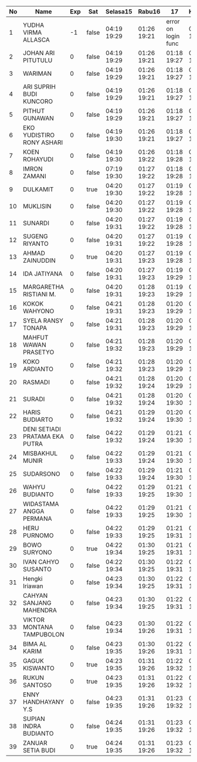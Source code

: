 | No | Name | Exp | Sat | Selasa15 | Rabu16 | 17 | Kamis17 | Jumat18 |
|-----|-----|-----|-----|-----|-----|-----|-----|-----|
| 1 | YUDHA VIRMA ALLASCA | -1 | false | 04:19 19:29 | 01:26 19:21 | error on login func | 03:14 19:27 | 01:00 19:08 |
| 2 | JOHAN ARI PITUTULU | 0 | false | 04:19 19:29 | 01:26 19:21 | 01:18 19:27 | 01:00 19:08 |
| 3 | WARIMAN | 0 | false | 04:19 19:29 | 01:26 19:21 | 01:18 19:27 | 01:00 19:08 |
| 4 | ARI SUPRIH BUDI KUNCORO | 0 | false | 04:19 19:29 | 01:26 19:21 | 01:18 19:27 | 01:00 19:08 |
| 5 | PITHUT GUNAWAN | 0 | false | 04:19 19:29 | 01:26 19:21 | 01:18 19:27 | 01:00 19:08 |
| 6 | EKO YUDISTIRO RONY ASHARI | 0 | false | 04:19 19:30 | 01:26 19:21 | 01:18 19:27 | 01:00 19:08 |
| 7 | KOEN ROHAYUDI | 0 | false | 04:19 19:30 | 01:26 19:22 | 01:18 19:28 | 01:01 19:08 |
| 8 | IMRON ZAMANI | 0 | false | 07:19 19:30 | 01:27 19:22 | 01:18 19:28 | 01:01 19:09 |
| 9 | DULKAMIT | 0 | true | 04:20 19:30 | 01:27 19:22 | 01:19 19:28 | 01:01 19:09 |
| 10 | MUKLISIN | 0 | false | 04:20 19:30 | 01:27 19:22 | 01:19 19:28 | 01:01 19:09 |
| 11 | SUNARDI | 0 | false | 04:20 19:31 | 01:27 19:22 | 01:19 19:28 | 01:01 19:09 |
| 12 | SUGENG RIYANTO | 0 | false | 04:20 19:31 | 01:27 19:22 | 01:19 19:28 | 01:01 19:09 |
| 13 | AHMAD ZAINUDDIN | 0 | true | 04:20 19:31 | 01:27 19:23 | 01:19 19:28 | 01:01 19:09 |
| 14 | IDA JATIYANA | 0 | false | 04:20 19:31 | 01:27 19:23 | 01:19 19:29 | 01:02 19:09 |
| 15 | MARGARETHA RISTIANI M. | 0 | false | 04:20 19:31 | 01:28 19:23 | 01:19 19:29 | 01:02 19:10 |
| 16 | KOKOK WAHYONO | 0 | false | 04:21 19:31 | 01:28 19:23 | 01:20 19:29 | 01:02 19:10 |
| 17 | SYELA RANSY TONAPA | 0 | false | 04:21 19:31 | 01:28 19:23 | 01:20 19:29 | 01:02 19:10 |
| 18 | MAHFUT WAWAN PRASETYO | 0 | false | 04:21 19:32 | 01:28 19:23 | 01:20 19:29 | 01:02 19:10 |
| 19 | KOKO ARDIANTO | 0 | false | 04:21 19:32 | 01:28 19:23 | 01:20 19:29 | 01:02 19:10 |
| 20 | RASMADI | 0 | false | 04:21 19:32 | 01:28 19:24 | 01:20 19:29 | 01:02 19:10 |
| 21 | SURADI | 0 | false | 04:21 19:32 | 01:28 19:24 | 01:20 19:30 | 01:03 19:10 |
| 22 | HARIS BUDIARTO | 0 | false | 04:21 19:32 | 01:29 19:24 | 01:20 19:30 | 01:03 19:11 |
| 23 | DENI SETIADI PRATAMA EKA PUTRA | 0 | false | 04:22 19:32 | 01:29 19:24 | 01:21 19:30 | 01:03 19:11 |
| 24 | MISBAKHUL MUNIR | 0 | false | 04:22 19:33 | 01:29 19:24 | 01:21 19:30 | 01:03 19:11 |
| 25 | SUDARSONO | 0 | false | 04:22 19:33 | 01:29 19:24 | 01:21 19:30 | 01:03 19:11 |
| 26 | WAHYU BUDIANTO | 0 | false | 04:22 19:33 | 01:29 19:25 | 01:21 19:30 | 01:03 19:11 |
| 27 | WIDASTAMA ANGGA PERMANA | 0 | false | 04:22 19:33 | 01:29 19:25 | 01:21 19:30 | 01:03 19:11 |
| 28 | HERU PURNOMO | 0 | false | 04:22 19:33 | 01:29 19:25 | 01:21 19:31 | 01:04 19:11 |
| 29 | BOWO SURYONO | 0 | true | 04:22 19:34 | 01:30 19:25 | 01:21 19:31 | 01:04 19:12 |
| 30 | IVAN CAHYO SUSANTO | 0 | false | 04:22 19:34 | 01:30 19:25 | 01:22 19:31 | 01:04 19:12 |
| 31 | Hengki Iriawan | 0 | false | 04:23 19:34 | 01:30 19:25 | 01:22 19:31 | 01:04 19:12 |
| 32 | CAHYAN SANJANG MAHENDRA | 0 | false | 04:23 19:34 | 01:30 19:25 | 01:22 19:31 | 01:04 19:12 |
| 33 | VIKTOR MONTANA TAMPUBOLON | 0 | false | 04:23 19:34 | 01:30 19:26 | 01:22 19:31 | 01:04 19:12 |
| 34 | BIMA AL KARIM | 0 | false | 04:23 19:35 | 01:30 19:26 | 01:22 19:31 | 01:04 19:12 |
| 35 | GAGUK KISWANTO | 0 | true | 04:23 19:35 | 01:31 19:26 | 01:22 19:32 | 01:04 19:12 |
| 36 | RUKUN SANTOSO | 0 | true | 04:23 19:35 | 01:31 19:26 | 01:22 19:32 | 01:05 19:13 |
| 37 | ENNY HANDHAYANY Y.S | 0 | false | 04:23 19:35 | 01:31 19:26 | 01:23 19:32 | 01:05 19:13 |
| 38 | SUPIAN INDRA BUDIANTO | 0 | false | 04:24 19:35 | 01:31 19:26 | 01:23 19:32 | 01:05 19:13 |
| 39 | ZANUAR SETIA BUDI | 0 | true | 04:24 19:35 | 01:31 19:26 | 01:23 19:32 | 01:05 19:13 |

